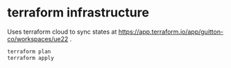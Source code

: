 # terraform infrastructure

Uses terraform cloud to sync states at https://app.terraform.io/app/guitton-co/workspaces/ue22 .

```sh
terraform plan
terraform apply
```
